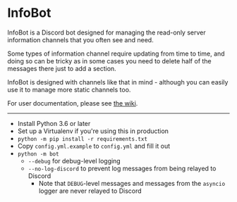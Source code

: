 InfoBot
=======

InfoBot is a Discord bot designed for managing the read-only server information channels
that you often see and need. 

Some types of information channel require updating from time to time, and doing so can be 
tricky as in some cases you need to delete half of the messages there just to add a section.

InfoBot is designed with channels like that in mind - although you can easily use it to manage
more static channels too.

For user documentation, please see [the wiki](https://github.com/gdude2002/InfoBot/wiki).

---

* Install Python 3.6 or later
* Set up a Virtualenv if you're using this in production
* `python -m pip install -r requirements.txt`
* Copy `config.yml.example` to `config.yml` and fill it out
* `python -m bot`
    * `--debug` for debug-level logging
    * `--no-log-discord` to prevent log messages from being relayed to Discord
        * Note that `DEBUG`-level messages and messages from the `asyncio` logger are never relayed to Discord
